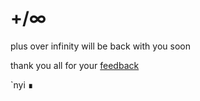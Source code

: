 # +/∞

plus over infinity will be back with you soon

thank you all for your [feedback](mailto:me@kel.as)

`nyi ∎
